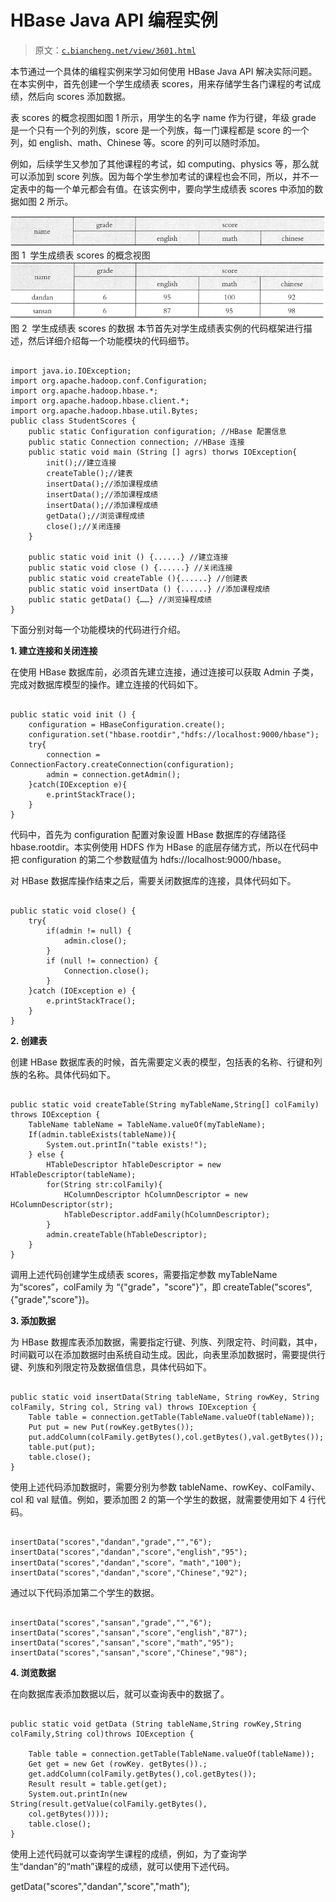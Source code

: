 # HBase Java API 编程实例

> 原文：[`c.biancheng.net/view/3601.html`](http://c.biancheng.net/view/3601.html)

本节通过一个具体的编程实例来学习如何使用 HBase Java API 解决实际问题。在本实例中，首先创建一个学生成绩表 scores，用来存储学生各门课程的考试成绩，然后向 scores 添加数据。

表 scores 的概念视图如图 1 所示，用学生的名字 name 作为行键，年级 grade 是一个只有一个列的列族，score 是一个列族，每一门课程都是 score 的一个列，如 english、math、Chinese 等。score 的列可以随时添加。

例如，后续学生又参加了其他课程的考试，如 computing、physics 等，那么就可以添加到 score 列族。因为每个学生参加考试的课程也会不同，所以，并不一定表中的每一个单元都会有值。在该实例中，要向学生成绩表 scores 中添加的数据如图 2 所示。

![学生成绩表 scores 的概念视图](img/b500fc8aad3c3c7926bc54d4780299a7.png)
图 1  学生成缋表 scores 的概念视图
 ![学生成绩表 scores 的数据](img/7ee0aa7d9347b1aacce84ea2bd777b68.png)
图 2  学生成绩表 scores 的数据
本节首先对学生成绩表实例的代码框架进行描述，然后详细介绍每一个功能模块的代码细节。

```

import java.io.IOException;
import org.apache.hadoop.conf.Configuration;
import org.apache.hadoop.hbase.*;
import org.apache.hadoop.hbase.client.*;
import org.apache.hadoop.hbase.util.Bytes;
public class StudentScores {
    public static Configuration configuration; //HBase 配置信息
    public static Connection connection; //HBase 连接
    public static void main (String [] agrs) thorws IOException{
        init();//建立连接
        createTable();//建表
        insertData();//添加课程成绩
        insertData();//添加课程成绩
        insertData();//添加课程成绩
        getData();//浏览课程成绩
        close();//关闭连接
    }

    public static void init () {......} //建立连接
    public static void close () {......} //关闭连接
    public static void createTable (){......} //创建表
    public static void insertData () {......} //添加课程成绩
    public static getData() {……} //浏览操程成绩
}
```

下面分别对每一个功能模块的代码进行介绍。

**1\. 建立连接和关闭连接**

在使用 HBase 数据库前，必须首先建立连接，通过连接可以获取 Admin 子类，完成对数据库模型的操作。建立连接的代码如下。

```

public static void init () {
    configuration = HBaseConfiguration.create();
    configuration.set("hbase.rootdir","hdfs://localhost:9000/hbase");
    try{
        connection = ConnectionFactory.createConnection(configuration);
        admin = connection.getAdmin();
    }catch(IOException e){
        e.printStackTrace();
    }
}
```

代码中，首先为 configuration 配置对象设置 HBase 数据库的存储路径 hbase.rootdir。本实例使用 HDFS 作为 HBase 的底层存储方式，所以在代码中把 configuration 的第二个参数赋值为 hdfs://localhost:9000/hbase。

对 HBase 数据库操作结束之后，需要关闭数据库的连接，具体代码如下。

```

public static void close() {
    try{
        if(admin != null) {
            admin.close();
        }
        if (null != connection) {
            Connection.close();
        }
    }catch (IOException e) {
        e.printStackTrace();
    }
}
```

**2\. 创建表**

创建 HBase 数据库表的时候，首先需要定义表的模型，包括表的名称、行键和列族的名称。具体代码如下。

```

public static void createTable(String myTableName,String[] colFamily) throws IOException {
    TableName tableName = TableName.valueOf(myTableName);
    If(admin.tableExists(tableName)){
        System.out.printIn("table exists!");
    } else {
        HTableDescriptor hTableDescriptor = new HTableDescriptor(tableName);
        for(String str:colFamily){
            HColumnDescriptor hColumnDescriptor = new HColumnDescriptor(str);
            hTableDescriptor.addFamily(hColumnDescriptor);
        }
        admin.createTable(hTableDescriptor);
    }
}
```

调用上述代码创建学生成绩表 scores，需要指定参数 myTableName 为“scores”，colFamily 为 “{"grade"，"score"}”，即 createTable("scores",{"grade","score"})。

**3\. 添加数据**

为 HBase 数握库表添加数据，需要指定行键、列族、列限定符、时间戳，其中，时间戳可以在添加数据时由系统自动生成。因此，向表里添加数据时，需要提供行键、列族和列限定符及数据值信息，具体代码如下。

```

public static void insertData(String tableName, String rowKey, String colFamily, String col, String val) throws IOException {
    Table table = connection.getTable(TableName.valueOf(tableName));
    Put put = new Put(rowKey.getBytes());
    put.addColumn(colFamily.getBytes(),col.getBytes(),val.getBytes());
    table.put(put);
    table.close();
}
```

使用上述代码添加数据时，需要分别为参数 tableName、rowKey、colFamily、col 和 val 赋值。例如，要添加图 2 的第一个学生的数据，就需要使用如下 4 行代码。

```

insertData("scores","dandan","grade","","6");
insertData("scores","dandan","score","english","95");
insertData("scores","dandan","score"，"math","100");
insertData("scores","dandan","score","Chinese","92");
```

通过以下代码添加第二个学生的数据。

```

insertData("scores","sansan","grade","","6");
insertData("scores","sansan","score","english","87");
insertData("scores","sansan","score","math","95");
insertData("scores","sansan","score","Chinese","98");
```

**4\. 浏览数据**

在向数据库表添加数据以后，就可以查询表中的数据了。

```

public static void getData (String tableName,String rowKey,String colFamily,String col)throws IOException {

    Table table = connection.getTable(TableName.valueOf(tableName));
    Get get = new Get (rowKey. getBytes()).;
    get.addColumn(colFamily.getBytes(),col.getBytes());
    Result result = table.get(get);
    System.out.printIn(new String(result.getValue(colFamily.getBytes(),
    col.getBytes())));
    table.close();
}
```

使用上述代码就可以查询学生课程的成绩，例如，为了查询学生“dandan”的“math”课程的成绩，就可以使用下述代码。

getData("scores","dandan","score","math");